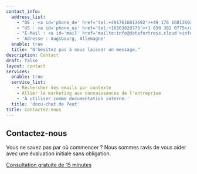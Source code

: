 ```yaml
---
contact_info:
  address_list:
    - "DE : <a id='phone_de' href='tel:+4917616813692'>+49 176 16813692</a>"
    - "US : <a id='phone_us' href='tel:+16503820775'>+1 650 382 0775</a>"
    - "E-Mail : <a id='mail' href='mailto:info@datafortress.cloud'>info@datafortress.cloud</a>"
    - 'Adresse : Augsbourg, Allemagne'
  enable: true
  title: "N'hésitez pas à nous laisser un message."
description: Contact
draft: false
layout: contact
services:
  enable: true
  service_list:
    - Rechercher des emails par contexte
    - Allier le marketing aux connaissances de l'entreprise
    - 'À utiliser comme documentation interne.'
  title: 'docu-chat.de Peut'
title: Contactez-nous
---
```


## Contactez-nous

Vous ne savez pas par où commencer ? Nous sommes ravis de vous aider avec une évaluation initiale sans obligation.

<a id="book_meeting" class="btn btn-primary text-white" href="https://calendly.com/justin-guese/15min" target="_blank">Consultation gratuite de 15 minutes</a>
